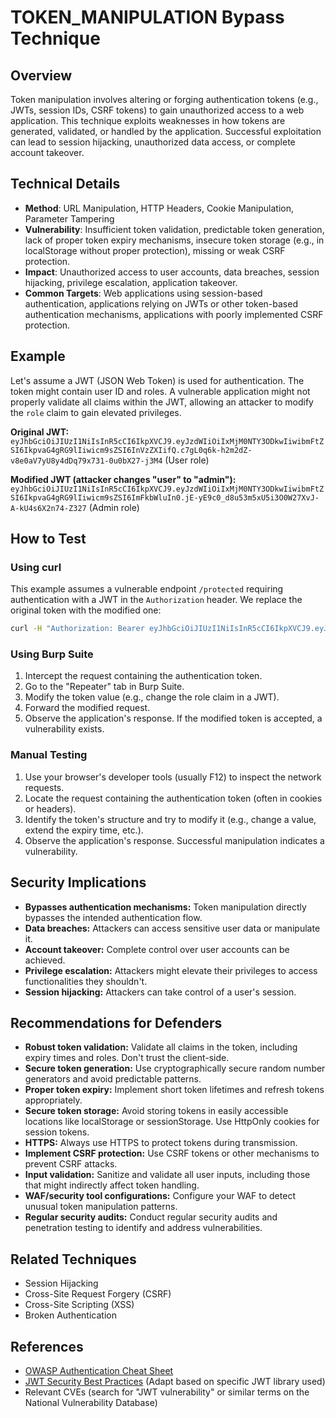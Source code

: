 # TOKEN_MANIPULATION Bypass Technique

## Overview

Token manipulation involves altering or forging authentication tokens (e.g., JWTs, session IDs, CSRF tokens) to gain unauthorized access to a web application.  This technique exploits weaknesses in how tokens are generated, validated, or handled by the application.  Successful exploitation can lead to session hijacking, unauthorized data access, or complete account takeover.

## Technical Details

- **Method**: URL Manipulation, HTTP Headers, Cookie Manipulation, Parameter Tampering
- **Vulnerability**: Insufficient token validation, predictable token generation, lack of proper token expiry mechanisms, insecure token storage (e.g., in localStorage without proper protection), missing or weak CSRF protection.
- **Impact**: Unauthorized access to user accounts, data breaches, session hijacking, privilege escalation, application takeover.
- **Common Targets**: Web applications using session-based authentication, applications relying on JWTs or other token-based authentication mechanisms, applications with poorly implemented CSRF protection.

## Example

Let's assume a JWT (JSON Web Token) is used for authentication.  The token might contain user ID and roles.  A vulnerable application might not properly validate all claims within the JWT, allowing an attacker to modify the `role` claim to gain elevated privileges.

**Original JWT:** `eyJhbGciOiJIUzI1NiIsInR5cCI6IkpXVCJ9.eyJzdWIiOiIxMjM0NTY3ODkwIiwibmFtZSI6IkpvaG4gRG9lIiwicm9sZSI6InVzZXIifQ.c7gL0q6k-h2m2dZ-v8e0aV7yU8y4dDq79x731-0u0bX27-j3M4` (User role)

**Modified JWT (attacker changes "user" to "admin"):** `eyJhbGciOiJIUzI1NiIsInR5cCI6IkpXVCJ9.eyJzdWIiOiIxMjM0NTY3ODkwIiwibmFtZSI6IkpvaG4gRG9lIiwicm9sZSI6ImFkbWluIn0.jE-yE9c0_d8u53m5xU5i3O0W27XvJ-A-kU4s6X2n74-Z327` (Admin role)


## How to Test

### Using curl

This example assumes a vulnerable endpoint `/protected` requiring authentication with a JWT in the `Authorization` header.  We replace the original token with the modified one:

```bash
curl -H "Authorization: Bearer eyJhbGciOiJIUzI1NiIsInR5cCI6IkpXVCJ9.eyJzdWIiOiIxMjM0NTY3ODkwIiwibmFtZSI6IkpvaG4gRG9lIiwicm9sZSI6ImFkbWluIn0.jE-yE9c0_d8u53m5xU5i3O0W27XvJ-A-kU4s6X2n74-Z327" https://vulnerable-app.com/protected
```

### Using Burp Suite

1. Intercept the request containing the authentication token.
2. Go to the "Repeater" tab in Burp Suite.
3. Modify the token value (e.g., change the role claim in a JWT).
4. Forward the modified request.
5. Observe the application's response.  If the modified token is accepted, a vulnerability exists.


### Manual Testing

1. Use your browser's developer tools (usually F12) to inspect the network requests.
2. Locate the request containing the authentication token (often in cookies or headers).
3. Identify the token's structure and try to modify it (e.g., change a value, extend the expiry time, etc.).
4. Observe the application's response.  Successful manipulation indicates a vulnerability.

## Security Implications

- **Bypasses authentication mechanisms:** Token manipulation directly bypasses the intended authentication flow.
- **Data breaches:** Attackers can access sensitive user data or manipulate it.
- **Account takeover:** Complete control over user accounts can be achieved.
- **Privilege escalation:**  Attackers might elevate their privileges to access functionalities they shouldn't.
- **Session hijacking:**  Attackers can take control of a user's session.

## Recommendations for Defenders

- **Robust token validation:** Validate all claims in the token, including expiry times and roles.  Don't trust the client-side.
- **Secure token generation:** Use cryptographically secure random number generators and avoid predictable patterns.
- **Proper token expiry:** Implement short token lifetimes and refresh tokens appropriately.
- **Secure token storage:** Avoid storing tokens in easily accessible locations like localStorage or sessionStorage. Use HttpOnly cookies for session tokens.
- **HTTPS:** Always use HTTPS to protect tokens during transmission.
- **Implement CSRF protection:** Use CSRF tokens or other mechanisms to prevent CSRF attacks.
- **Input validation:** Sanitize and validate all user inputs, including those that might indirectly affect token handling.
- **WAF/security tool configurations:** Configure your WAF to detect unusual token manipulation patterns.
- **Regular security audits:** Conduct regular security audits and penetration testing to identify and address vulnerabilities.

## Related Techniques

- Session Hijacking
- Cross-Site Request Forgery (CSRF)
- Cross-Site Scripting (XSS)
- Broken Authentication


## References

- [OWASP Authentication Cheat Sheet](https://owasp.org/www-project-top-ten/OWASP_Top_Ten_2017_A10_Authentication_and_Session_Management)
- [JWT Security Best Practices](https://jwt.io/introduction/)  (Adapt based on specific JWT library used)
- Relevant CVEs (search for "JWT vulnerability" or similar terms on the National Vulnerability Database)


